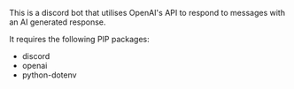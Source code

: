 This is a discord bot that utilises OpenAI's API to respond to messages with an AI generated response.

It requires the following PIP packages:
- discord
- openai
- python-dotenv
